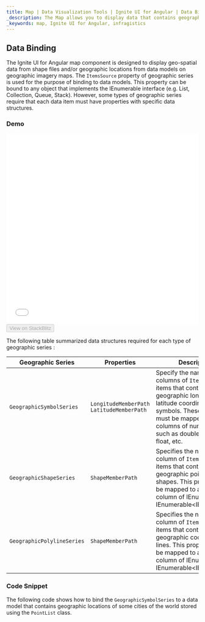 ```yaml
---
title: Map | Data Visualization Tools | Ignite UI for Angular | Data Binding | Infragistics
_description: The Map allows you to display data that contains geographic locations from view models or geo-spatial data loaded from shape files on geographic imagery maps.View the demo, dependencies, usage and toolbar for more information. 
_keywords: map, Ignite UI for Angular, infragistics
---
```


## Data Binding

The Ignite UI for Angular map component is designed to display geo-spatial data from shape files and/or geographic locations from data models on geographic imagery maps. The `ItemsSource` property of geographic series is used for the purpose of binding to data models. This property can be bound to any object that implements the IEnumerable interface (e.g. List, Collection, Queue, Stack). However, some types of geographic series require that each data item must have properties with specific data structures.

### Demo

<div class="sample-container" style="height: 500px">
    <iframe id="map-data-binding-iframe" src='{environment:demosBaseUrl}/maps/map-data-binding' width="100%" height="100%" seamless frameBorder="0" onload="onSampleIframeContentLoaded(this);"></iframe>
</div>
<div>
    <button data-localize="stackblitz" disabled class="stackblitz-btn"   data-iframe-id="map-data-binding-iframe" data-demos-base-url="{environment:demosBaseUrl}">View on StackBlitz
    </button>
</div>

<div class="divider--half"></div>

The following table summarized data structures required for each type of geographic series :

| Geographic Series          | Properties                                 | Description                                                                                                                                                                                                                             |
| -------------------------- | ------------------------------------------ | --------------------------------------------------------------------------------------------------------------------------------------------------------------------------------------------------------------------------------------- |
| `GeographicSymbolSeries`   | `LongitudeMemberPath` `LatitudeMemberPath` | Specify the names of data columns of `ItemsSource` items that contain geographic longitude and latitude coordinates of symbols. These properties must be mapped to data columns of numeric type such as double, integer, or float, etc. |
| `GeographicShapeSeries`    | `ShapeMemberPath`                          | Specifies the name of data column of `ItemsSource` items that contains the geographic points of shapes. This property must be mapped to a data column of IEnumerable<Point> or IEnumerable&lt;IEnumerable<Point>>                       |
| `GeographicPolylineSeries` | `ShapeMemberPath`                          | Specifies the name of data column of `ItemsSource` items that contains the geographic coordinates of lines. This property must be mapped to a data column of IEnumerable<Point> or IEnumerable&lt;IEnumerable<Point>>                   |

### Code Snippet

The following code shows how to bind the `GeographicSymbolSeries` to a data model that contains geographic locations of some cities of the world stored using the `PointList` class.
